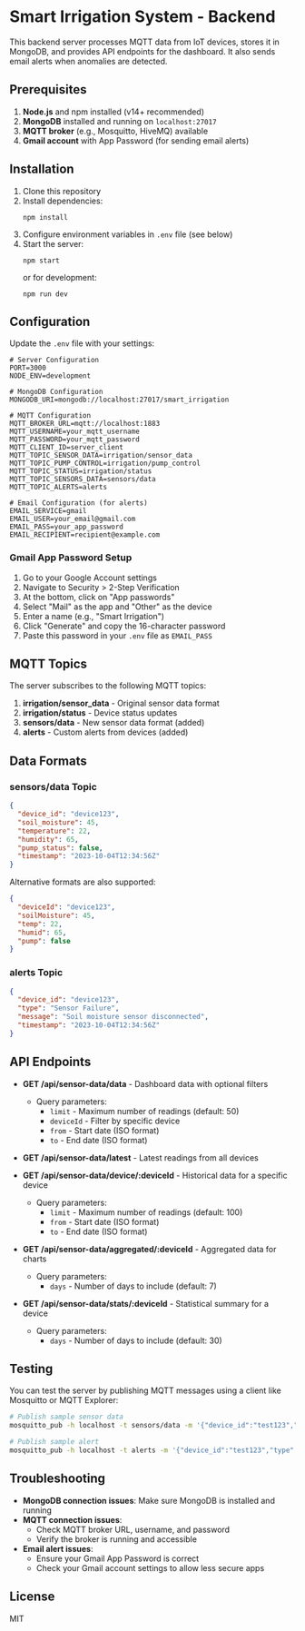 # Smart Irrigation System - Backend

This backend server processes MQTT data from IoT devices, stores it in MongoDB, and provides API endpoints for the dashboard. It also sends email alerts when anomalies are detected.

## Prerequisites

1. **Node.js** and npm installed (v14+ recommended)
2. **MongoDB** installed and running on `localhost:27017`
3. **MQTT broker** (e.g., Mosquitto, HiveMQ) available
4. **Gmail account** with App Password (for sending email alerts)

## Installation

1. Clone this repository
2. Install dependencies:
   ```
   npm install
   ```
3. Configure environment variables in `.env` file (see below)
4. Start the server:
   ```
   npm start
   ```
   or for development:
   ```
   npm run dev
   ```

## Configuration

Update the `.env` file with your settings:

```
# Server Configuration
PORT=3000
NODE_ENV=development

# MongoDB Configuration
MONGODB_URI=mongodb://localhost:27017/smart_irrigation

# MQTT Configuration
MQTT_BROKER_URL=mqtt://localhost:1883
MQTT_USERNAME=your_mqtt_username
MQTT_PASSWORD=your_mqtt_password
MQTT_CLIENT_ID=server_client
MQTT_TOPIC_SENSOR_DATA=irrigation/sensor_data
MQTT_TOPIC_PUMP_CONTROL=irrigation/pump_control
MQTT_TOPIC_STATUS=irrigation/status
MQTT_TOPIC_SENSORS_DATA=sensors/data
MQTT_TOPIC_ALERTS=alerts

# Email Configuration (for alerts)
EMAIL_SERVICE=gmail
EMAIL_USER=your_email@gmail.com
EMAIL_PASS=your_app_password
EMAIL_RECIPIENT=recipient@example.com
```

### Gmail App Password Setup

1. Go to your Google Account settings
2. Navigate to Security > 2-Step Verification
3. At the bottom, click on "App passwords"
4. Select "Mail" as the app and "Other" as the device
5. Enter a name (e.g., "Smart Irrigation")
6. Click "Generate" and copy the 16-character password
7. Paste this password in your `.env` file as `EMAIL_PASS`

## MQTT Topics

The server subscribes to the following MQTT topics:

1. **irrigation/sensor_data** - Original sensor data format
2. **irrigation/status** - Device status updates
3. **sensors/data** - New sensor data format (added)
4. **alerts** - Custom alerts from devices (added)

## Data Formats

### sensors/data Topic

```json
{
  "device_id": "device123",
  "soil_moisture": 45,
  "temperature": 22,
  "humidity": 65,
  "pump_status": false,
  "timestamp": "2023-10-04T12:34:56Z"
}
```

Alternative formats are also supported:
```json
{
  "deviceId": "device123",
  "soilMoisture": 45,
  "temp": 22,
  "humid": 65,
  "pump": false
}
```

### alerts Topic

```json
{
  "device_id": "device123",
  "type": "Sensor Failure",
  "message": "Soil moisture sensor disconnected",
  "timestamp": "2023-10-04T12:34:56Z"
}
```

## API Endpoints

- **GET /api/sensor-data/data** - Dashboard data with optional filters
  - Query parameters:
    - `limit` - Maximum number of readings (default: 50)
    - `deviceId` - Filter by specific device
    - `from` - Start date (ISO format)
    - `to` - End date (ISO format)

- **GET /api/sensor-data/latest** - Latest readings from all devices

- **GET /api/sensor-data/device/:deviceId** - Historical data for a specific device
  - Query parameters:
    - `limit` - Maximum number of readings (default: 100)
    - `from` - Start date (ISO format)
    - `to` - End date (ISO format)

- **GET /api/sensor-data/aggregated/:deviceId** - Aggregated data for charts
  - Query parameters:
    - `days` - Number of days to include (default: 7)

- **GET /api/sensor-data/stats/:deviceId** - Statistical summary for a device
  - Query parameters:
    - `days` - Number of days to include (default: 30)

## Testing

You can test the server by publishing MQTT messages using a client like Mosquitto or MQTT Explorer:

```bash
# Publish sample sensor data
mosquitto_pub -h localhost -t sensors/data -m '{"device_id":"test123","soil_moisture":42,"temperature":25,"humidity":60}'

# Publish sample alert
mosquitto_pub -h localhost -t alerts -m '{"device_id":"test123","type":"Low Battery","message":"Battery level critical (15%)"}'
```

## Troubleshooting

- **MongoDB connection issues**: Make sure MongoDB is installed and running
- **MQTT connection issues**: 
  - Check MQTT broker URL, username, and password
  - Verify the broker is running and accessible
- **Email alert issues**:
  - Ensure your Gmail App Password is correct
  - Check your Gmail account settings to allow less secure apps

## License

MIT 